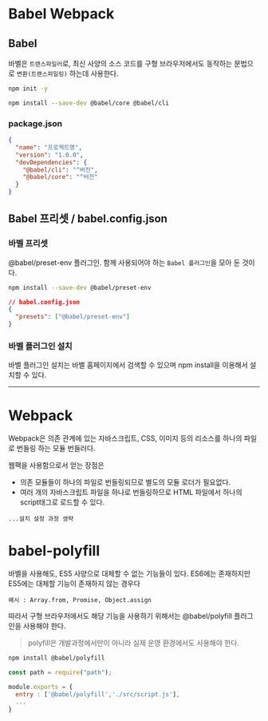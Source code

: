 # Babel Webpack

## Babel

바벨은 `트랜스파일러`로, 최신 사양의 소스 코드를 구형 브라우저에서도 동작하는 문법으로 `변환(트랜스파일링)` 하는데 사용한다.

```bash
npm init -y

npm install --save-dev @babel/core @babel/cli
```

### package.json

```json
{
  "name": "프로젝트명",
  "version": "1.0.0",
  "devDependencies": {
    "@babel/cli": "^버전",
    "@babel/core": "^버전"
  }
}
```

## Babel 프리셋 / babel.config.json

### 바벨 프리셋

@babel/preset-env 플러그인. 함께 사용되어야 하는 `Babel 플러그인`을 모아 둔 것이다.

```bash
npm install --save-dev @babel/preset-env
```

```json
// babel.config.json
{
  "presets": ["@babel/preset-env"]
}
```

### 바벨 플러그인 설치

바벨 플러그인 설치는 바벨 홈페이지에서 검색할 수 있으며
npm install을 이용해서 설치할 수 있다.

---

# Webpack

Webpack은 의존 관계에 있는 자바스크립트, CSS, 이미지 등의 리소스를 하나의 파일로 번들링 하는 모듈 번들러다.

웹팩을 사용함으로서 얻는 장점은

- 의존 모듈들이 하나의 파일로 번들링되므로 별도의 모듈 로더가 필요없다.
- 여러 개의 자바스크립트 파일을 하나로 번들링하므로 HTML 파일에서 하나의 script태그로 로드할 수 있다.

```
...설치 설정 과정 생략
```

# babel-polyfill

바벨을 사용해도, ES5 사양으로 대체할 수 없는 기능들이 있다. ES6에는 존재하지만 ES5에는 대체할 기능이 존재하지 않는 경우다

```
예시 : Array.from, Promise, Object.assign
```

따라서 구형 브라우저에서도 해당 기능을 사용하기 위해서는 @babel/polyfill 플러그인을 사용해야 한다.

> polyfill은 개발과정에서만이 아니라 실제 운영 환경에서도 사용해야 한다.

```bash
npm install @babel/polyfill
```

```js
const path = require("path");

module.exports = {
  entry : ['@babel/polyfill','./src/script.js'],
  ...
}
```
